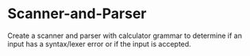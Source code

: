 # Scanner-and-Parser
Create a scanner and parser with calculator grammar to determine if an input has a syntax/lexer error or if the input is accepted.
